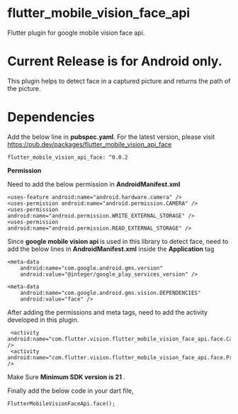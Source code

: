 # flutter_mobile_vision_face_api

Flutter plugin for google mobile vision face api. 

# Current Release is for Android only. 

This plugin helps to detect face in a captured picture and returns the path of the picture.

# Dependencies

Add the below line in <b>pubspec.yaml</b>. For the latest version, please visit https://pub.dev/packages/flutter_mobile_vision_api_face


```
flutter_mobile_vision_api_face: ^0.0.2
```


<b> Permission </b>

Need to add the below permission in <b> AndroidManifest.xml</b>

```
<uses-feature android:name="android.hardware.camera" />
<uses-permission android:name="android.permission.CAMERA" />
<uses-permission android:name="android.permission.WRITE_EXTERNAL_STORAGE" />
<uses-permission android:name="android.permission.READ_EXTERNAL_STORAGE" />
```


Since <b> google mobile vision api </b> is used in this library to detect face, need to add the below lines in <b> AndroidManifest.xml</b> inside the <b> Application </b> tag


```
<meta-data
    android:name="com.google.android.gms.version"
    android:value="@integer/google_play_services_version" />

<meta-data
    android:name="com.google.android.gms.vision.DEPENDENCIES"
    android:value="face" />
 ```
    
After adding the permissions and meta tags, need to add the activity developed in this plugin.

```
 <activity android:name="com.flutter.vision.flutter_mobile_vision_face_api.face.CameraActivity" />
 <activity android:name="com.flutter.vision.flutter_mobile_vision_face_api.face.PreviewPicture" />
````

Make Sure <b> Minimum SDK version is 21 </b>.


Finally add the below code in your dart file, 

```
FlutterMobileVisionFaceApi.face();
```



